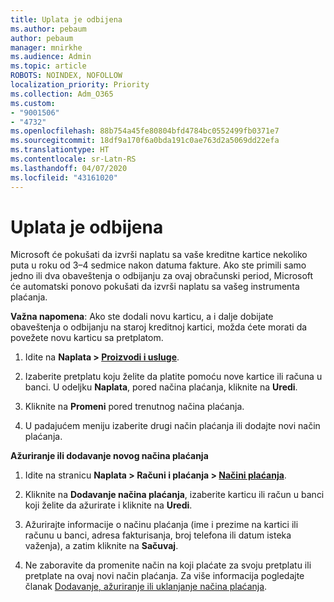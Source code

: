 ```yaml
---
title: Uplata je odbijena
ms.author: pebaum
author: pebaum
manager: mnirkhe
ms.audience: Admin
ms.topic: article
ROBOTS: NOINDEX, NOFOLLOW
localization_priority: Priority
ms.collection: Adm_O365
ms.custom:
- "9001506"
- "4732"
ms.openlocfilehash: 88b754a45fe80804bfd4784bc0552499fb0371e7
ms.sourcegitcommit: 18df9a170f6a0bda191c0ae763d2a5069dd22efa
ms.translationtype: HT
ms.contentlocale: sr-Latn-RS
ms.lasthandoff: 04/07/2020
ms.locfileid: "43161020"
---
```

# <a name="your-payment-was-declined"></a>Uplata je odbijena

Microsoft će pokušati da izvrši naplatu sa vaše kreditne kartice nekoliko puta u roku od 3–4 sedmice nakon datuma fakture.  Ako ste primili samo jedno ili dva obaveštenja o odbijanju za ovaj obračunski period, Microsoft će automatski ponovo pokušati da izvrši naplatu sa vašeg instrumenta plaćanja.  

**Važna napomena**: Ako ste dodali novu karticu, a i dalje dobijate obaveštenja o odbijanju na staroj kreditnoj kartici, možda ćete morati da povežete novu karticu sa pretplatom.

1. Idite na **Naplata > [Proizvodi i usluge](https://go.microsoft.com/fwlink/p/?linkid=842054)**.

2. Izaberite pretplatu koju želite da platite pomoću nove kartice ili računa u banci. U odeljku **Naplata**, pored načina plaćanja, kliknite na **Uredi**.

3. Kliknite na **Promeni** pored trenutnog načina plaćanja.

4. U padajućem meniju izaberite drugi način plaćanja ili dodajte novi način plaćanja.

**Ažuriranje ili dodavanje novog načina plaćanja**

1. Idite na stranicu **Naplata > Računi i plaćanja > [Načini plaćanja](https://go.microsoft.com/fwlink/p/?linkid=2018806)**.

2. Kliknite na **Dodavanje načina plaćanja**, izaberite karticu ili račun u banci koji želite da ažurirate i kliknite na **Uredi**.

3. Ažurirajte informacije o načinu plaćanja (ime i prezime na kartici ili računu u banci, adresa fakturisanja, broj telefona ili datum isteka važenja), a zatim kliknite na **Sačuvaj**.

4. Ne zaboravite da promenite način na koji plaćate za svoju pretplatu ili pretplate na ovaj novi način plaćanja. Za više informacija pogledajte članak [Dodavanje, ažuriranje ili uklanjanje načina plaćanja](https://go.microsoft.com/fwlink/?linkid=2118133). 
